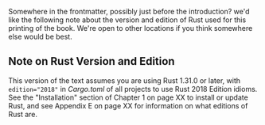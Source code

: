 Somewhere in the frontmatter, possibly just before the introduction? we'd like the following note about the version and edition of Rust used for this printing of the book. We're open to other locations if you think somewhere else would be best.

## Note on Rust Version and Edition

This version of the text assumes you are using Rust 1.31.0 or later, with
`edition="2018"` in *Cargo.toml* of all projects to use Rust 2018 Edition
idioms. See the "Installation" section of Chapter 1 on page XX to install or
update Rust, and see Appendix E on page XX for information on what editions of
Rust are.
